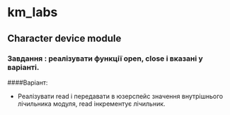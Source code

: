 # km_labs
## Character device module
### Завдання : реалізувати функції open, close і вказані у варіанті.
####Варіант: 
* Реалізувати read і передавати в юзерспейс значення внутрішнього лічильника модуля, read інкрементує лічильник.
